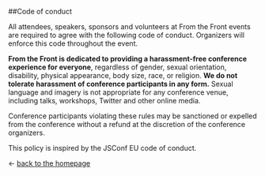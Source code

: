##Code of conduct

All attendees, speakers, sponsors and volunteers at From the Front events are required to agree with the following code of conduct. Organizers will enforce this code throughout the event.

**From the Front is dedicated to providing a harassment-free conference experience for everyone**, regardless of gender, sexual orientation, disability, physical appearance, body size, race, or religion. **We do not tolerate harassment of conference participants in any form.** Sexual language and imagery is not appropriate for any conference venue, including talks, workshops, Twitter and other online media.

Conference participants violating these rules may be sanctioned or expelled from the conference without a refund at the discretion of the conference organizers.

This policy is inspired by the JSConf EU code of conduct.

← [back to the homepage](./)
